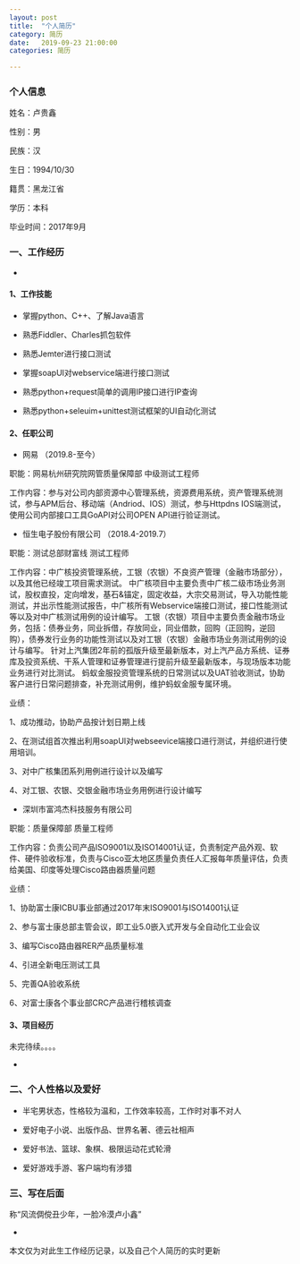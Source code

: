 ```yaml
---
layout: post
title:  "个人简历"
category: 简历
date:   2019-09-23 21:00:00
categories: 简历

---
```


### 个人信息
姓名：卢贵鑫

性别：男

民族：汉

生日：1994/10/30

籍贯：黑龙江省

学历：本科

毕业时间：2017年9月

### 一、工作经历

-

#### 1、工作技能

- 掌握python、C++、了解Java语言

- 熟悉Fiddler、Charles抓包软件

- 熟悉Jemter进行接口测试

- 掌握soapUI对webservice端进行接口测试

- 熟悉python+request简单的调用IP接口进行IP查询

- 熟悉python+seleuim+unittest测试框架的UI自动化测试


#### 2、任职公司

- 网易 （2019.8-至今）

 职能：网易杭州研究院网管质量保障部  中级测试工程师
 
 工作内容：参与对公司内部资源中心管理系统，资源费用系统，资产管理系统测试，参与APM后台、移动端（Andriod、IOS）测试，参与Httpdns IOS端测试，使用公司内部接口工具GoAPI对公司OPEN API进行验证测试。

- 恒生电子股份有限公司 （2018.4-2019.7）

 职能：测试总部财富线 测试工程师

 工作内容：中广核投资管理系统，工银（农银）不良资产管理（金融市场部分），以及其他已经竣工项目需求测试。
中广核项目中主要负责中广核二级市场业务测试，股权直投，定向增发，基石&锚定，固定收益，大宗交易测试，导入功能性能测试，并出示性能测试报告，中广核所有Webservice端接口测试，接口性能测试等以及对中广核测试用例的设计编写。
工银（农银）项目中主要负责金融市场业务，包括：债券业务，同业拆借，存放同业，同业借款，回购（正回购，逆回购），债券发行业务的功能性测试以及对工银（农银）金融市场业务测试用例的设计与编写。
针对上汽集团2年前的孤版升级至最新版本，对上汽产品方系统、证券库及投资系统、干系人管理和证券管理进行提前升级至最新版本，与现场版本功能业务进行对比测试。
蚂蚁金服投资管理系统的日常测试以及UAT验收测试，协助客户进行日常问题排查，补充测试用例，维护蚂蚁金服专属环境。

 业绩：
 
 1、成功推动，协助产品按计划日期上线

 2、在测试组首次推出利用soapUI对webseevice端接口进行测试，并组织进行使用培训。

 3、对中广核集团系列用例进行设计以及编写

 4、对工银、农银、交银金融市场业务用例进行设计编写
 
- 深圳市富鸿杰科技服务有限公司

 职能：质量保障部 质量工程师
 
 工作内容：负责公司产品ISO9001以及ISO14001认证，负责制定产品外观、软件、硬件验收标准，负责与Cisco亚太地区质量负责任人汇报每年质量评估，负责给美国、印度等处理Cisco路由器质量问题

 业绩：
 
 1、协助富士康ICBU事业部通过2017年末ISO9001与ISO14001认证

 2、参与富士康总部主管会议，即工业5.0嵌入式开发与全自动化工业会议

 3、编写Cisco路由器RER产品质量标准

 4、引进全新电压测试工具

 5、完善QA验收系统

 6、对富士康各个事业部CRC产品进行稽核调查
  

#### 3、项目经历

未完待续。。。。

-

### 二、个人性格以及爱好

- 半宅男状态，性格较为温和，工作效率较高，工作时对事不对人

- 爱好电子小说、出版作品、世界名著、德云社相声

- 爱好书法、篮球、象棋、极限运动花式轮滑
    
- 爱好游戏手游、客户端均有涉猎

### 三、写在后面

称“风流倜傥丑少年，一脸冷漠卢小鑫”


-
本文仅为对此生工作经历记录，以及自己个人简历的实时更新


